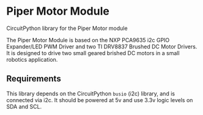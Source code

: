 # Piper Motor Module
CircuitPython library for the Piper Motor module

The Piper Motor Module is based on the NXP PCA9635 i2c GPIO Expander/LED PWM Driver and two TI DRV8837 Brushed DC Motor Drivers.  It is designed to drive two small geared brished DC motors in a small robotics application.

## Requirements
This library depends on the CircuitPython `busio` (i2c) library, and is connected via i2c.  It should be powered at 5v and use 3.3v logic levels on SDA and SCL.
